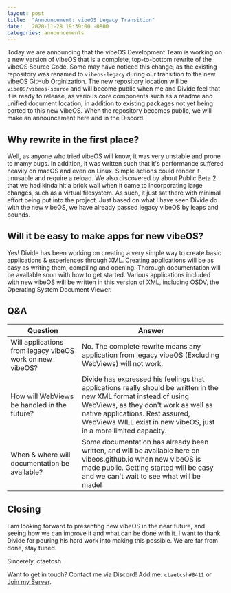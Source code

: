 ```yaml
---
layout: post
title:  "Announcement: vibeOS Legacy Transition"
date:   2020-11-28 19:39:00 -0800
categories: announcements
---
```


Today we are announcing that the vibeOS Development Team is working on a new version of vibeOS that is a complete, top-to-bottom rewrite of the
vibeOS Source Code. Some may have noticed this change, as the existing repository was renamed to `vibeos-legacy` during our transition to the
new vibeOS GitHub Orginization. The new repository location will be `vibeOS/vibeos-source` and will become public when me and Divide feel that
it is ready to release, as various core components such as a readme and unified document location, in addition to existing packages not yet being
ported to this new vibeOS. When the repository becomes public, we will make an announcement here and in the Discord.

## Why rewrite in the first place?

Well, as anyone who tried vibeOS will know, it was very unstable and prone to mamy bugs. In addition, it was written such that it's performance
suffered heavily on macOS and even on Linux. Simple actions could render it unusable and require a reload. We also discovered by about Public Beta 2
that we had kinda hit a brick wall when it came to incorporating large changes, such as a virtual filesystem. As such, it just sat there with minimal
effort being put into the project. Just based on what I have seen Divide do with the new vibeOS, we have already passed legacy vibeOS by leaps and
bounds. 

## Will it be easy to make apps for new vibeOS?

Yes! Divide has been working on creating a very simple way to create basic applications & experiences through XML. Creating applications will be as easy
as writing them, compiling and opening. Thorough documentation will be available soon with how to get started. Various applications included with new
vibeOS will be written in this version of XML, including OSDV, the Operating System Document Viewer.

## Q&A

| Question                                                  | Answer                                                                                                                                                                                                                                                             |
|-----------------------------------------------------------|--------------------------------------------------------------------------------------------------------------------------------------------------------------------------------------------------------------------------------------------------------------------|
| Will applications from legacy vibeOS  work on new vibeOS? | No. The complete rewrite means any application from legacy vibeOS (Excluding WebViews) will not work.                                                                                                                                                              |
| How will WebViews be handled in the future?               | Divide has expressed his feelings that applications really should be written in the new XML format instead of using WebViews, as they don't work as well as native applications. Rest assured, WebViews WILL exist in new vibeOS, just in a more limited capacity. |
| When & where will documentation be available?             | Some documentation has already been written, and will be available here on vibeos.github.io when new vibeOS is made public. Getting started will be easy and we can't wait to see what will be made!                                                               |

## Closing

I am looking forward to presenting new vibeOS in the near future, and seeing how we can improve it and what can be done with it. I want to thank Divide
for pouring his hard work into making this possible. We are far from done, stay tuned.

Sincerely, ctaetcsh

Want to get in touch? Contact me via Discord! Add me: `ctaetcsh#8411` or [Join my Server](https://discord.gg/ArxQsnAEjF).